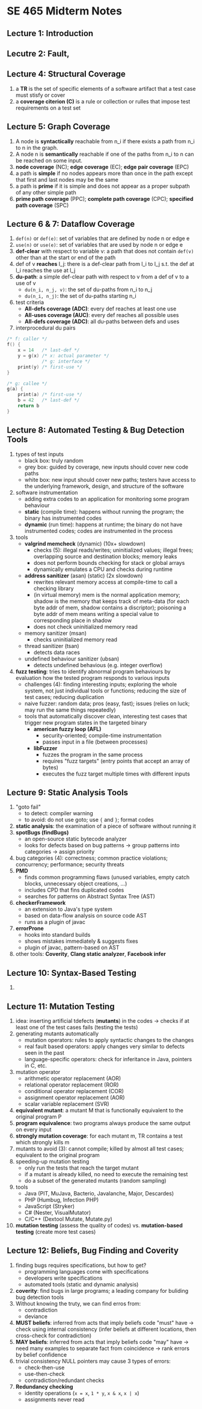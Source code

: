 # SE 465 Midterm Notes

## Lecture 1: Introduction

## Lecutre 2: Fault, 

## Lecture 4: Structural Coverage
1. a **TR** is the set of specific elements of a software artifact that a test case must stisfy or cover
2. a **coverage citerion (C)** is a rule or collection or rulles that impose test requirements on a test set

## Lecture 5: Graph Coverage
1. A node is **syntactically** reachable from n_i if there exists a path from n_i to n in the graph.
2. A node n is **semantically** reachable if one of the paths from n_i to n can be reached on some input.
3. **node coverage** (NC); **edge coverage** (EC); **edge pair coverage** (EPC)
4. a path is **simple** if no nodes appears more than once in the path except that first and last nodes may be the same
5. a path is **prime** if it is simple and does not appear as a proper subpath of any other simple path
4. **prime path coverage** (PPC); **complete path coverage** (CPC); **specified path coverage** (SPC)

## Lecture 6 & 7: Dataflow Coverage
1. `def(n)` or `def(e)`: set of variables that are defined by node n or edge e
2. `use(n)` or `use(e)`: set of variables that are used by node n or edge e
3. **def-clear** with respect to variable v: a path that does not contain `def(v)` other than at the start or end of the path
4. def of v **reaches** l_j: there is a def-clear path from l_i to l_j s.t. the def at l_i reaches the use at l_j
5. **du-path**: a simple def-clear path with respect to v from a def of v to a use of v
    - `du(n_i, n_j, v)`: the set of du-paths from n_i to n_j
    - `du(n_i, n_j)`: the set of du-paths starting n_i
6. test criteria
    - **All-defs coverage (ADC)**: every def reaches at least one use
    - **All-uses coverage (AUC)**: every def reaches all possible uses
    - **All-defs coverage (ADC)**: all du-paths between defs and uses
7. interprocedural du pairs
```c
/* f: caller */
f() {
    x = 14   /* last-def */
    y = g(x) /* x: actual parameter */
             /* g: interface */
    print(y) /* first-use */
}

/* g: callee */
g(a) {
    print(a) /* first-use */
    b = 42   /* last-def */
    return b
}
```

## Lecture 8: Automated Testing & Bug Detection Tools
1. types of test inputs
    - black box: truly random
    - grey box: guided by coverage, new inputs should cover new code paths
    - white box: new input should cover new paths; testers have access to the underlying framework, design, and structure of the software
2. software instrumentation
    - adding extra codes to an application for monitoring some program behaviour
    - **static** (compile time): happens without running the program; the binary has instrumented codes
    - **dynamic** (run time): happens at runtime; the binary do not have instrumented codes; codes are instrumented in the process
3. tools
    - **valgrind memcheck** (dynamic) (10x+ slowdown)
        - checks (5): illegal reads/writes; uninitialized values; illegal frees; overlapping source and destination blocks; memory leaks
        - does not perform bounds checking for stack or global arrays
        - dynamically emulates a CPU and checks during runtime
    - **address sanitizer** (asan) (static) (2x slowdown)
        - rewrites relevant memory access at compile-time to call a checking library
        - (in virtual memory) mem is the normal application memory; shadow is the memory that keeps track of meta-data (for each byte addr of mem, shadow contains a discriptor); poisoning a byte addr of mem means writing a special value to corresponding place in shadow
        - does not check uninitialized memory read
    - memory sanitizer (msan)
        - checks uninitialized memory read
    - thread sanitizer (tsan)
        - detects data races
    - undefined behaviour sanitizer (ubsan)
        - detects undefined behavious (e.g. integer overflow)
4. **fuzz testing**: tries to identify abnormal program behaviours by evaluation how the tested program responds to various inputs
    - challenges (4): finding interesting inputs; exploring the whole system, not just individual tools or functions; reducing the size of test cases; reducing duplication
    - naive fuzzer: random data; pros (easy, fast); issues (relies on luck; may run the same things repeatedly)
    - tools that automatically discover clean, interesting test cases that trigger new program states in the targeted binary
        - **american fuzzy loop (AFL)**
            - security-oriented; compile-time instrumentation
            - passes input in a file (between processes)
        - **libFuzzer**
            - fuzzes the program in the same process
            - requires "fuzz targets" (entry points that accept an array of bytes)
            - executes the fuzz target multiple times with different inputs

## Lecture 9: Static Analysis Tools
1. "goto fail"
    - to detect: compiler warning
    - to avoid: do not use goto; use `{` and `}`; format codes
2. **static analysis**: the examination of a piece of software without running it
3. **spotBugs (findBugs)**
    - an open-source static bytecode analyzer
    - looks for defects based on bug patterns -> group patterns into categories -> assign priority
4. bug categories (4): correctness; common practice violations; concurrency; performance; security threats
5. **PMD**
    - finds common programming flaws (unused variables, empty catch blocks, unnecessary object creations, ...)
    - includes CPD that fins duplicated codes
    - searches for patterns on Abstract Syntax Tree (AST)
6. **checkerFramework**
    - an extension to Java's type system
    - based on data-flow analysis on source code AST
    - runs as a plugin of javac
7. **errorProne**
    - hooks into standard builds
    - shows mistakes immediately & suggests fixes
    - plugin of javac, pattern-based on AST
8. other tools: **Coverity**, **Clang static analyzer**, **Facebook infer**

## Lecture 10: Syntax-Based Testing
1. 

## Lecture 11: Mutation Testing
1. idea: inserting artificial tdefects (**mutants**) in the codes -> checks if at least one of the test cases fails (testing the tests)
2. generating mutants automatically
    - mutation operators: rules to apply syntactic changes to the changes
    - real fault based operators: apply changes very similar to defects seen in the past
    - language-specific operators: check for inferitance in Java, pointers in C, etc.
3. mutation operator
    - arithmetic operator replacement (AOR)
    - relational operator replacement (ROR)
    - conditional operator replacement (COR)
    - assignment operator replacement (AOR)
    - scalar variable replacement (SVR)
4. **equivalent mutant**: a mutant M that is functionally equivalent to the original program P
5. **program equivalence**: two programs always produce the same output on every input
6. **strongly mutation coverage**: for each mutant m, TR contains a test which strongly kills m
7. mutants to avoid (3): cannot compile; killed by almost all test cases; equivalent to the original program
8. speeding-up mutation testing
    - only run the tests that reach the target mutant
    - if a mutant is already killed, no need to execute the remaining test
    - do a subset of the generated mutants (random sampling)
9. tools
    - Java (PIT, MuJava, Bacterio, Javalanche, Major, Descardes)
    - PHP (Humbug, Infection PHP)
    - JavaScript (Stryker)
    - C# (Nester, VisualMutator)
    - C/C++ (Dextool Mutate, Mutate.py)
10. **mutation testing** (assess the quality of codes) vs. **mutation-based testing** (create more test cases)

## Lecture 12: Beliefs, Bug Finding and Coverity
1. finding bugs requires specifications, but how to get?
    - programming languages come with specifications
    - developers write specifications
    - automated tools (static and dynamic analysis)
2. **coverity**: find bugs in large programs; a leading company for buliding bug detection tools
3. Without knowing the truty, we can find erros from:
    - contradiction
    - deviance
4. **MUST beliefs**: inferred from acts that imply beliefs code "must" have -> check using internal consistency (infer beliefs at different locations, then cross-check for contradiction)
5. **MAY beliefs**: inferred from acts that imply beliefs code "may" have -> need many examples to separate fact from coincidence -> rank errors by belief confidence
6. trivial consistency NULL pointers may cause 3 types of errors:
    - check-then-use
    - use-then-check
    - contradiction/redundant checks
7. **Redundancy checking**
    - identity operations (`x = x`, `1 * y`, `x & x`, `x | x`)
    - assignments never read
